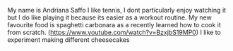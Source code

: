 My name is Andriana Saffo
I like tennis, I dont particularly enjoy watching it but I do like playing it because its easier as a workout routine.
My new favourite food is spaghetti carbonara as a recently learned how to cook it from scratch.
(https://www.youtube.com/watch?v=BzxjbS19MP0)
I like to experiment making different cheesecakes
